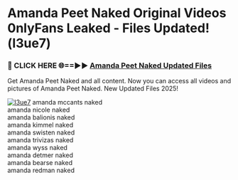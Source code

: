 # Amanda Peet Naked Original Videos 0nlyFans Leaked - Files Updated! (l3ue7)

<h3>🔴 CLICK HERE 🌐==►► <a href="https://tinyurl.com/yckcrads" rel="nofollow">Amanda Peet Naked Updated Files</a></h3>

Get Amanda Peet Naked and all content. Now you can access all videos and pictures of Amanda Peet Naked. New Updated Files 2025!

[![l3ue7](https://i.imgur.com/hpKpOFt.gif)](https://tinyurl.com/yckcrads)
amanda mccants naked<br>
amanda nicole naked<br>
amanda balionis naked<br>
amanda kimmel naked<br>
amanda swisten naked<br>
amanda trivizas naked<br>
amanda wyss naked<br>
amanda detmer naked<br>
amanda bearse naked<br>
amanda redman naked